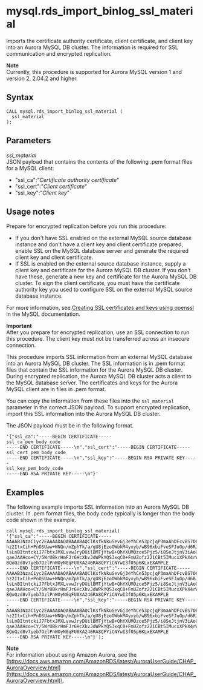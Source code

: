 # mysql\.rds\_import\_binlog\_ssl\_material<a name="mysql_rds_import_binlog_ssl_material"></a>

Imports the certificate authority certificate, client certificate, and client key into an Aurora MySQL DB cluster\. The information is required for SSL communication and encrypted replication\.

**Note**  
Currently, this procedure is supported for Aurora MySQL version 1 and version 2, 2\.04\.2 and higher\.

## Syntax<a name="mysql_rds_import_binlog_ssl_material-syntax"></a>

 

```
CALL mysql.rds_import_binlog_ssl_material (
  ssl_material
);
```

## Parameters<a name="mysql_rds_import_binlog_ssl_material-parameters"></a>

 *ssl\_material*   
JSON payload that contains the contents of the following \.pem format files for a MySQL client:  
+ "ssl\_ca":"*Certificate authority certificate*"
+ "ssl\_cert":"*Client certificate*"
+ "ssl\_key":"*Client key*"

## Usage notes<a name="mysql_rds_import_binlog_ssl_material-usage-notes"></a>

Prepare for encrypted replication before you run this procedure:
+ If you don't have SSL enabled on the external MySQL source database instance and don't have a client key and client certificate prepared, enable SSL on the MySQL database server and generate the required client key and client certificate\.
+ If SSL is enabled on the external source database instance, supply a client key and certificate for the Aurora MySQL DB cluster\. If you don't have these, generate a new key and certificate for the Aurora MySQL DB cluster\. To sign the client certificate, you must have the certificate authority key you used to configure SSL on the external MySQL source database instance\.

For more information, see [ Creating SSL certificates and keys using openssl](https://dev.mysql.com/doc/refman/8.0/en/creating-ssl-files-using-openssl.html) in the MySQL documentation\.

**Important**  
After you prepare for encrypted replication, use an SSL connection to run this procedure\. The client key must not be transferred across an insecure connection\. 

This procedure imports SSL information from an external MySQL database into an Aurora MySQL DB cluster\. The SSL information is in \.pem format files that contain the SSL information for the Aurora MySQL DB cluster\. During encrypted replication, the Aurora MySQL DB cluster acts a client to the MySQL database server\. The certificates and keys for the Aurora MySQL client are in files in \.pem format\.

You can copy the information from these files into the `ssl_material` parameter in the correct JSON payload\. To support encrypted replication, import this SSL information into the Aurora MySQL DB cluster\.

The JSON payload must be in the following format\.

```
'{"ssl_ca":"-----BEGIN CERTIFICATE-----
ssl_ca_pem_body_code
-----END CERTIFICATE-----\n","ssl_cert":"-----BEGIN CERTIFICATE-----
ssl_cert_pem_body_code
-----END CERTIFICATE-----\n","ssl_key":"-----BEGIN RSA PRIVATE KEY-----
ssl_key_pem_body_code
-----END RSA PRIVATE KEY-----\n"}'
```

## Examples<a name="mysql_rds_import_binlog_ssl_material-examples"></a>

The following example imports SSL information into an Aurora MySQL DB cluster\. In \.pem format files, the body code typically is longer than the body code shown in the example\.

```
call mysql.rds_import_binlog_ssl_material(
'{"ssl_ca":"-----BEGIN CERTIFICATE-----
AAAAB3NzaC1yc2EAAAADAQABAAABAQClKsfkNkuSevGj3eYhCe53pcjqP3maAhDFcvBS7O6V
hz2ItxCih+PnDSUaw+WNQn/mZphTk/a/gU8jEzoOWbkM4yxyb/wB96xbiFveSFJuOp/d6RJhJOI0iBXr
lsLnBItntckiJ7FbtxJMXLvvwJryDUilBMTjYtwB+QhYXUMOzce5Pjz5/i8SeJtjnV3iAoG/cQk+0FzZ
qaeJAAHco+CY/5WrUBkrHmFJr6HcXkvJdWPkYQS3xqC0+FmUZofz221CBt5IMucxXPkX4rWi+z7wB3Rb
BQoQzd8v7yeb7OzlPnWOyN0qFU0XA246RA8QFYiCNYwI3f05p6KLxEXAMPLE
-----END CERTIFICATE-----\n","ssl_cert":"-----BEGIN CERTIFICATE-----
AAAAB3NzaC1yc2EAAAADAQABAAABAQClKsfkNkuSevGj3eYhCe53pcjqP3maAhDFcvBS7O6V
hz2ItxCih+PnDSUaw+WNQn/mZphTk/a/gU8jEzoOWbkM4yxyb/wB96xbiFveSFJuOp/d6RJhJOI0iBXr
lsLnBItntckiJ7FbtxJMXLvvwJryDUilBMTjYtwB+QhYXUMOzce5Pjz5/i8SeJtjnV3iAoG/cQk+0FzZ
qaeJAAHco+CY/5WrUBkrHmFJr6HcXkvJdWPkYQS3xqC0+FmUZofz221CBt5IMucxXPkX4rWi+z7wB3Rb
BQoQzd8v7yeb7OzlPnWOyN0qFU0XA246RA8QFYiCNYwI3f05p6KLxEXAMPLE
-----END CERTIFICATE-----\n","ssl_key":"-----BEGIN RSA PRIVATE KEY-----
AAAAB3NzaC1yc2EAAAADAQABAAABAQClKsfkNkuSevGj3eYhCe53pcjqP3maAhDFcvBS7O6V
hz2ItxCih+PnDSUaw+WNQn/mZphTk/a/gU8jEzoOWbkM4yxyb/wB96xbiFveSFJuOp/d6RJhJOI0iBXr
lsLnBItntckiJ7FbtxJMXLvvwJryDUilBMTjYtwB+QhYXUMOzce5Pjz5/i8SeJtjnV3iAoG/cQk+0FzZ
qaeJAAHco+CY/5WrUBkrHmFJr6HcXkvJdWPkYQS3xqC0+FmUZofz221CBt5IMucxXPkX4rWi+z7wB3Rb
BQoQzd8v7yeb7OzlPnWOyN0qFU0XA246RA8QFYiCNYwI3f05p6KLxEXAMPLE
-----END RSA PRIVATE KEY-----\n"}');
```

**Note**  
For information about using Amazon Aurora, see the [https://docs.aws.amazon.com/AmazonRDS/latest/AuroraUserGuide/CHAP_AuroraOverview.html](https://docs.aws.amazon.com/AmazonRDS/latest/AuroraUserGuide/CHAP_AuroraOverview.html)\.